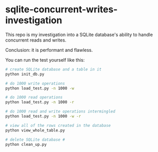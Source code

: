 # sqlite-concurrent-writes-investigation

This repo is my investigation into a SQLite database's ability to handle concurrent reads and writes. 

Conclusion: it is performant and flawless. 

You can run the test yourself like this:

```bash
# create SQLite database and a table in it
python init_db.py

# do 1000 write operations
python load_test.py -n 1000 -w

# do 1000 read operations
python load_test.py -n 1000 -r

# do 1000 read and write operations intermingled
python load_test.py -n 1000 -w -r

# view all of the rows created in the database
python view_whole_table.py 

# delete SQLite database #
python clean_up.py
```
